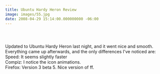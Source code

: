 ```yaml
---
title: Ubuntu Hardy Heron Review
image: images/55.jpg
date: 2008-04-29 15:14:00.000000000 -06:00
---
```

<a onblur="try {parent.deselectBloggerImageGracefully();} catch(e) {}" href="http://3.bp.blogspot.com/_kYEysMxY62I/SBfy2PuR60I/AAAAAAAABbU/5rb6wElzu1w/s1600-h/Screenshot.png"><img style="margin: 0px auto 10px; display: block; text-align: center; cursor: pointer;" src="/images/old/Screenshot.png" alt="" id="BLOGGER_PHOTO_ID_5194887708942658370" border="0" /></a><br /><br />Updated to Ubuntu Hardy Heron last night, and it went nice and smooth.  Everything came up afterwards, and the only differences I've noticed are:<br />Speed: It seems slightly faster<br />Compiz: I notice the icon animations.<br />Firefox: Version 3 beta 5.  Nice version of ff.
